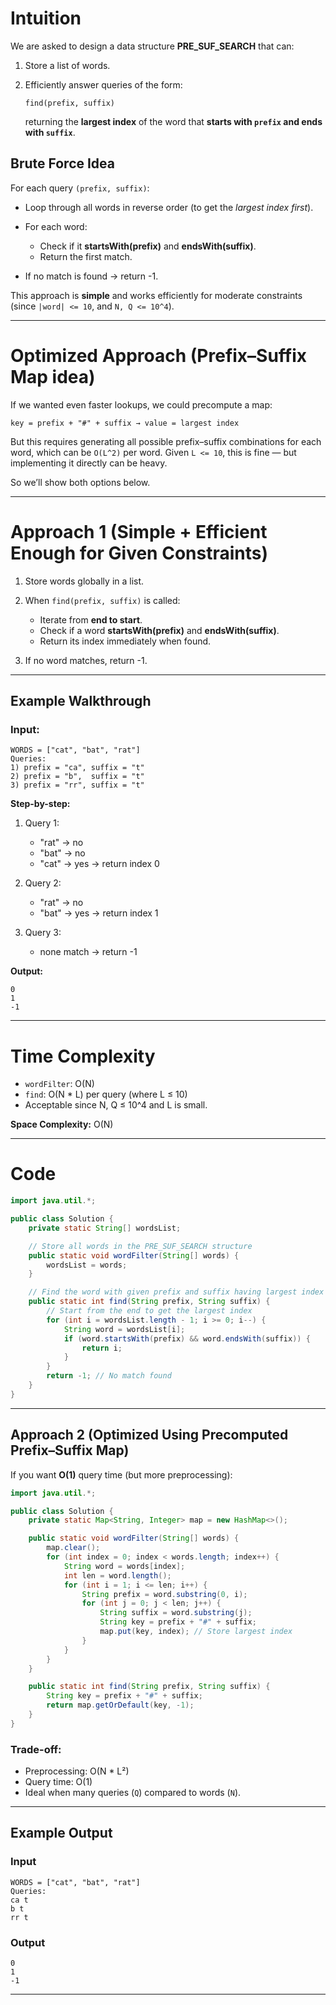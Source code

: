 # Intuition

We are asked to design a data structure **PRE_SUF_SEARCH** that can:

1. Store a list of words.
2. Efficiently answer queries of the form:

   ```
   find(prefix, suffix)
   ```

   returning the **largest index** of the word that **starts with `prefix` and ends with `suffix`**.

## Brute Force Idea

For each query `(prefix, suffix)`:

* Loop through all words in reverse order (to get the *largest index first*).
* For each word:

  * Check if it **startsWith(prefix)** and **endsWith(suffix)**.
  * Return the first match.
* If no match is found → return -1.

This approach is **simple** and works efficiently for moderate constraints (since `|word| <= 10`, and `N, Q <= 10^4`).

---

# Optimized Approach (Prefix–Suffix Map idea)

If we wanted even faster lookups, we could precompute a map:

```
key = prefix + "#" + suffix → value = largest index
```

But this requires generating all possible prefix–suffix combinations for each word, which can be `O(L^2)` per word.
Given `L <= 10`, this is fine — but implementing it directly can be heavy.

So we’ll show both options below.

---

# Approach 1 (Simple + Efficient Enough for Given Constraints)

1. Store words globally in a list.
2. When `find(prefix, suffix)` is called:

   * Iterate from **end to start**.
   * Check if a word **startsWith(prefix)** and **endsWith(suffix)**.
   * Return its index immediately when found.
3. If no word matches, return -1.

---

## Example Walkthrough

### Input:

```
WORDS = ["cat", "bat", "rat"]
Queries:
1) prefix = "ca", suffix = "t"
2) prefix = "b",  suffix = "t"
3) prefix = "rr", suffix = "t"
```

**Step-by-step:**

1. Query 1:

   * "rat" → no
   * "bat" → no
   * "cat" → yes → return index 0
2. Query 2:

   * "rat" → no
   * "bat" → yes → return index 1
3. Query 3:

   * none match → return -1

**Output:**

```
0
1
-1
```

---

# Time Complexity

* `wordFilter`: O(N)
* `find`: O(N * L) per query (where L ≤ 10)
* Acceptable since N, Q ≤ 10^4 and L is small.

**Space Complexity:** O(N)

---

# Code

```java
import java.util.*;

public class Solution {
    private static String[] wordsList;

    // Store all words in the PRE_SUF_SEARCH structure
    public static void wordFilter(String[] words) {
        wordsList = words;
    }

    // Find the word with given prefix and suffix having largest index
    public static int find(String prefix, String suffix) {
        // Start from the end to get the largest index
        for (int i = wordsList.length - 1; i >= 0; i--) {
            String word = wordsList[i];
            if (word.startsWith(prefix) && word.endsWith(suffix)) {
                return i;
            }
        }
        return -1; // No match found
    }
}
```

---

## Approach 2 (Optimized Using Precomputed Prefix–Suffix Map)

If you want **O(1)** query time (but more preprocessing):

```java
import java.util.*;

public class Solution {
    private static Map<String, Integer> map = new HashMap<>();

    public static void wordFilter(String[] words) {
        map.clear();
        for (int index = 0; index < words.length; index++) {
            String word = words[index];
            int len = word.length();
            for (int i = 1; i <= len; i++) {
                String prefix = word.substring(0, i);
                for (int j = 0; j < len; j++) {
                    String suffix = word.substring(j);
                    String key = prefix + "#" + suffix;
                    map.put(key, index); // Store largest index
                }
            }
        }
    }

    public static int find(String prefix, String suffix) {
        String key = prefix + "#" + suffix;
        return map.getOrDefault(key, -1);
    }
}
```

### Trade-off:

* Preprocessing: O(N * L²)
* Query time: O(1)
* Ideal when many queries (`Q`) compared to words (`N`).

---

## Example Output

### Input

```
WORDS = ["cat", "bat", "rat"]
Queries:
ca t
b t
rr t
```

### Output

```
0
1
-1
```

---

